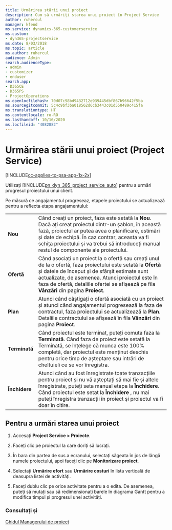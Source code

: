 ```yaml
---
title: Urmărirea stării unui proiect
description: Cum să urmăriți starea unui proiect în Project Service
author: ruhercul
manager: kfend
ms.service: dynamics-365-customerservice
ms.custom:
- dyn365-projectservice
ms.date: 8/03/2018
ms.topic: article
ms.author: ruhercul
audience: Admin
search.audienceType:
- admin
- customizer
- enduser
search.app:
- D365CE
- D365PS
- ProjectOperations
ms.openlocfilehash: 70d07c98bd9432712e939445dbf867b96642f5ba
ms.sourcegitcommit: 5c4c9bf3ba018562d6cb3443c01d550489c415fa
ms.translationtype: HT
ms.contentlocale: ro-RO
ms.lasthandoff: 10/16/2020
ms.locfileid: "4082882"
---
```

# <a name="track-a-projects-status-project-service"></a>Urmărirea stării unui proiect (Project Service)

[!INCLUDE[cc-applies-to-psa-app-1x-2x](../includes/cc-applies-to-psa-app-1x-2x.md)]

Utilizați [!INCLUDE[pn_dyn_365_project_service_auto](../includes/pn-dyn-365-project-service-auto.md)] pentru a urmări progresul proiectului unui client.  

Pe măsură ce angajamentul progreseaz, etapele proiectului se actualizează pentru a reflecta etapa angajamentului:  


|              |                                                                                                                                                                                                                                                                                                  |
|--------------|--------------------------------------------------------------------------------------------------------------------------------------------------------------------------------------------------------------------------------------------------------------------------------------------------|
|   **Nou**    | Când creați un proiect, faza este setată la **Nou**. Dacă ați creat proiectul dintr-un șablon, în această fază, proiectul ar putea avea o planificare, estimări și date de echipă. În caz contrar, aceasta va fi schița proiectului și va trebui să introduceți manual restul de componente ale proiectului. |
|  **Ofertă**   |      Când asociați un proiect la o ofertă sau creați unul de la o ofertă, faza proiectului este setată la **Ofertă** și datele de început și de sfârșit estimate sunt actualizate, de asemenea. Atunci proiectul este în faza de ofertă, detaliile ofertei se afișează pe fila **Vânzări** din pagina **Proiect**.      |
|   **Plan**   |                                     Atunci când câștigați o ofertă asociată cu un proiect și atunci când angajamentul progresează la faza de contractul, faza proiectului se actualizează la **Plan**. Detaliile contractului se afișează în fila **Vânzări** din pagina **Proiect**.                                      |
| **Terminată** |                    Când proiectul este terminat, puteți comuta faza la **Terminată**. Când faza de proiect este setată la Terminată, se înțelege că munca este 100% completă, dar proiectul este menținut deschis pentru orice timp de așteptare sau intrări de cheltuieli ce se vor înregistra.                     |
|  **Închidere**   |           Atunci când au fost înregistrate toate tranzacțiile pentru proiect și nu vă așteptați să mai fie și altele înregistrate, puteți seta manual etapa la **Închidere**. Când proiectul este setat la **Închidere** , nu mai puteți înregistra tranzacții în proiect și proiectul va fi doar în citire.           |

## <a name="to-track-a-projects-status"></a>Pentru a urmări starea unui proiect  

1.  Accesați **Project Service > Proiecte**.  

2.  Faceți clic pe proiectul la care doriți să lucrați.  

3.  În bara din partea de sus a ecranului, selectați săgeata în jos de lângă numele proiectului, apoi faceți clic pe **Monitorizare proiect**.  

4.  Selectați **Urmărire efort** sau **Urmărire costuri** în lista verticală de deasupra listei de activități.  

5.  Faceți dublu clic pe orice activitate pentru a o edita. De asemenea, puteți să mutați sau să redimensionați barele în diagrama Gantt pentru a modifica timpul și progresul unei activități.  

### <a name="see-also"></a>Consultați și  
 [Ghidul Managerului de proiect](../psa/project-manager-guide.md)
